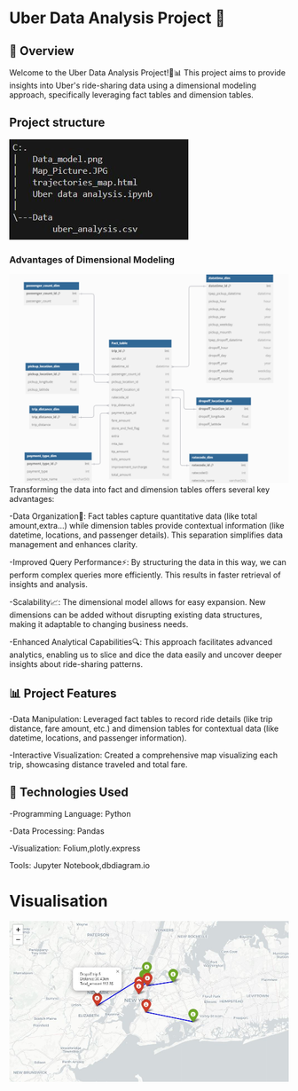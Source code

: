 # Uber Data Analysis Project 🚖
## 🚀 Overview
Welcome to the Uber Data Analysis Project!🚖📊 This project aims to provide insights into Uber's ride-sharing data using a dimensional modeling approach, specifically leveraging fact tables and dimension tables.
## Project structure 
![Project structure](Project_Structure.JPG)
### Advantages of Dimensional Modeling
![Dimensional Modeling](Data_model.png)
Transforming the data into fact and dimension tables offers several key advantages:

-Data Organization📂: Fact tables capture quantitative data (like total amount,extra...) while dimension tables provide contextual information (like datetime, locations, and passenger details). This separation simplifies data management and enhances clarity.

-Improved Query Performance⚡: By structuring the data in this way, we can perform complex queries more efficiently. This results in faster retrieval of insights and analysis.

-Scalability📈: The dimensional model allows for easy expansion. New dimensions can be added without disrupting existing data structures, making it adaptable to changing business needs.

-Enhanced Analytical Capabilities🔍: This approach facilitates advanced analytics, enabling us to slice and dice the data easily and uncover deeper insights about ride-sharing patterns.

## 📊 Project Features
-Data Manipulation: Leveraged fact tables to record ride details (like trip distance, fare amount, etc.) and dimension tables for contextual data (like datetime, locations, and passenger information).


-Interactive Visualization: Created a comprehensive map visualizing each trip, showcasing distance traveled and total fare.

## 🔧 Technologies Used
-Programming Language: Python

-Data Processing: Pandas

-Visualization: Folium,plotly.express

Tools: Jupyter Notebook,dbdiagram.io

# Visualisation 
![Visualisation map](Map_Picture.JPG)




